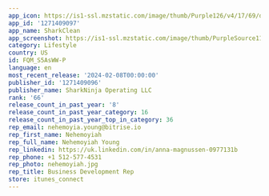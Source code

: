 ```yaml
---
app_icon: https://is1-ssl.mzstatic.com/image/thumb/Purple126/v4/17/69/d5/1769d55e-9dec-4d92-b180-7e8ca7ba004e/AppIcon-0-0-1x_U007emarketing-0-10-0-85-220.png/1024x1024bb.png
app_id: '1271409097'
app_name: SharkClean
app_screenshot: https://is1-ssl.mzstatic.com/image/thumb/PurpleSource116/v4/f2/9f/75/f29f75c3-2d14-f82f-081c-3b310e4d44c9/835424d3-8452-49c0-8e15-a0ecf056eb93_SHK_RBT_MultiSKU_AppStore_GalleryImages_v3.png/1284x2778bb.png
category: Lifestyle
country: US
id: FQM_S5AsWW-P
language: en
most_recent_release: '2024-02-08T00:00:00'
publisher_id: '1271409096'
publisher_name: SharkNinja Operating LLC
rank: '66'
release_count_in_past_year: '8'
release_count_in_past_year_category: 16
release_count_in_past_year_top_in_category: 36
rep_email: nehemoyia.young@bitrise.io
rep_first_name: Nehemoyiah
rep_full_name: Nehemoyiah Young
rep_linkedin: https://uk.linkedin.com/in/anna-magnussen-0977131b
rep_phone: +1 512-577-4531
rep_photo: nehemoyiah.jpg
rep_title: Business Development Rep
store: itunes_connect
---
```

